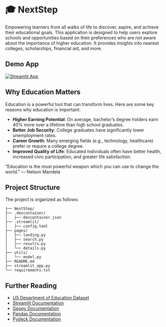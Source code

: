 # 🎓 NextStep

Empowering learners from all walks of life to discover, aspire, and achieve their educational goals. This application is designed to help users explore schools and opportunities based on their preferences who are not aware about the importance of higher education. It provides insights into nearest colleges, scholarships, financial aid, and more.

## Demo App

[![Streamlit App](https://static.streamlit.io/badges/streamlit_badge_black_white.svg)](https://next-step.streamlit.app/)

## Why Education Matters

Education is a powerful tool that can transform lives. Here are some key reasons why education is important:

- **Higher Earning Potential**: On average, bachelor’s degree holders earn 40% more over a lifetime than high school graduates.
- **Better Job Security**: College graduates have significantly lower unemployment rates.
- **Career Growth**: Many emerging fields (e.g., technology, healthcare) prefer or require a college degree.
- **Improved Quality of Life**: Educated individuals often have better health, increased civic participation, and greater life satisfaction.

“Education is the most powerful weapon which you can use to change the world.” — Nelson Mandela

## Project Structure

The project is organized as follows:
```
├── NextStep/
├── .devcontainer/
│   ├── devcontainer.json
├── .streamlit/
│   ├── config.toml
├── pages/
│   ├── landing.py
│   ├── search.py
│   ├── results.py
│   └── details.py
├── utils/
│   └── model.py 
├── README.md
├── streamlit_app.py
└── requirements.txt
```

## Further Reading

- [US Department of Education Dataset](https://collegescorecard.ed.gov/data/)
- [Streamlit Documentation](https://docs.streamlit.io/)
- [Geopy Documentation](https://geopy.readthedocs.io/)
- [Pandas Documentation](https://pandas.pydata.org/)
- [Pydeck Documentation](https://deckgl.readthedocs.io/en/latest/)
